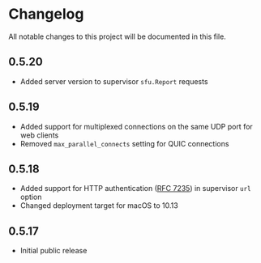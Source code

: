 # Changelog

All notable changes to this project will be documented in this file.

## 0.5.20

- Added server version to supervisor `sfu.Report` requests

## 0.5.19

- Added support for multiplexed connections on the same UDP port for web clients
- Removed `max_parallel_connects` setting for QUIC connections

## 0.5.18

- Added support for HTTP authentication ([RFC 7235](https://datatracker.ietf.org/doc/html/rfc7235)) in supervisor `url` option
- Changed deployment target for macOS to 10.13

## 0.5.17

- Initial public release
